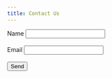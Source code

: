 ```yaml
---
title: Contact Us
---
```


<form action="https://formspree.io/software@conamex.com">
Name  <input type="text" name="name"><br/><br/>
Email <input type="email" name="_replyto"><br/><br/>
<input type="submit" value="Send">
</form>

